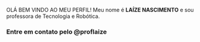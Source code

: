 OLÁ 
BEM VINDO AO MEU PERFIL!
Meu nome é **LAÍZE NASCIMENTO** e sou professora de Tecnologia e Robótica. 

### Entre em contato pelo @proflaize
